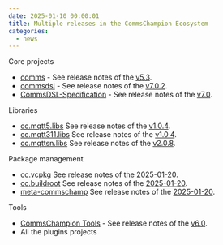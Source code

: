 ```yaml
---
date: 2025-01-10 00:00:01
title: Multiple releases in the CommsChampion Ecosystem
categories:
  - news
---
```


Core projects
* [comms](https://github.com/commschamp/comms) - See release notes of the [v5.3](https://github.com/commschamp/commsdsl/releases/tag/v5.3).
* [commsdsl](https://github.com/commschamp/commsdsl) - See release notes of the [v7.0.2](https://github.com/commschamp/commsdsl/releases/tag/v7.0.2).
* [CommsDSL-Specification](https://github.com/commschamp/CommsDSL-Specification) - See release notes of the [v7.0](https://github.com/commschamp/commsdsl/releases/tag/v7.0).

Libraries
* [cc.mqtt5.libs](https://github.com/commschamp/cc.mqtt5.libs) See release notes of the [v1.0.4](https://github.com/commschamp/cc.mqtt5.libs/releases/tag/v1.0.4).
* [cc.mqtt311.libs](https://github.com/commschamp/cc.mqtt311.libs) See release notes of the [v1.0.4](https://github.com/commschamp/cc.mqtt311.libs/releases/tag/v1.0.4).
* [cc.mqttsn.libs](https://github.com/commschamp/cc.mqttsn.libs) See release notes of the [v2.0.8](https://github.com/commschamp/cc.mqtt311.libs/releases/tag/v1.0.4).

Package management
* [cc.vcpkg](https://github.com/commschamp/cc.vcpkg) See release notes of the [2025-01-20](https://github.com/commschamp/cc.vcpkg/releases/tag/2025-01-20).
* [cc.buildroot](https://github.com/commschamp/cc.buildroot) See release notes of the [2025-01-20](https://github.com/commschamp/cc.buildroot/releases/tag/2025-01-20).
* [meta-commschamp](https://github.com/commschamp/meta-commschamp) See release notes of the [2025-01-20](https://github.com/commschamp/meta-commschamp/releases/tag/2025-01-20).

Tools
* [CommsChampion Tools](https://github.com/commschamp/cc_tools_qt) - See release notes of the [v6.0](https://github.com/commschamp/cc_tools_qt/releases/tag/v6.0).
* All the plugins projects
